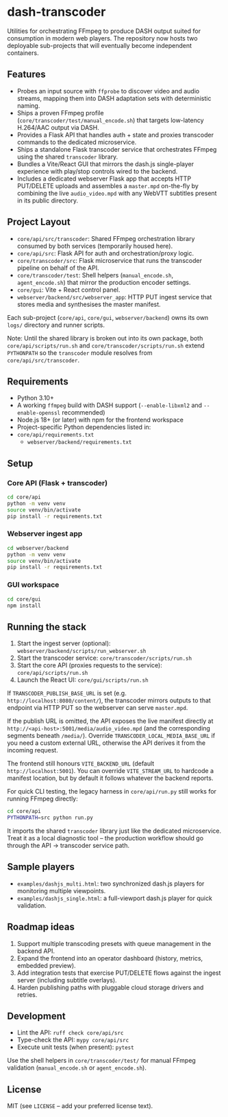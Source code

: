 # dash-transcoder

Utilities for orchestrating FFmpeg to produce DASH output suited for consumption in modern web players. The repository now hosts two deployable sub-projects that will eventually become independent containers.

## Features

- Probes an input source with `ffprobe` to discover video and audio streams, mapping them into DASH adaptation sets with deterministic naming.
- Ships a proven FFmpeg profile (`core/transcoder/test/manual_encode.sh`) that targets low-latency H.264/AAC output via DASH.
- Provides a Flask API that handles auth + state and proxies transcoder commands to the dedicated microservice.
- Ships a standalone Flask transcoder service that orchestrates FFmpeg using the shared `transcoder` library.
- Bundles a Vite/React GUI that mirrors the dash.js single-player experience with play/stop controls wired to the backend.
- Includes a dedicated webserver Flask app that accepts HTTP PUT/DELETE uploads and assembles a `master.mpd` on-the-fly by combining the live `audio_video.mpd` with any WebVTT subtitles present in its public directory.

## Project Layout

- `core/api/src/transcoder`: Shared FFmpeg orchestration library consumed by both services (temporarily housed here).
- `core/api/src`: Flask API for auth and orchestration/proxy logic.
- `core/transcoder/src`: Flask microservice that runs the transcoder pipeline on behalf of the API.
- `core/transcoder/test`: Shell helpers (`manual_encode.sh`, `agent_encode.sh`) that mirror the production encoder settings.
- `core/gui`: Vite + React control panel.
- `webserver/backend/src/webserver_app`: HTTP PUT ingest service that stores media and synthesises the master manifest.

Each sub-project (`core/api`, `core/gui`, `webserver/backend`) owns its own `logs/` directory and runner scripts.

Note: Until the shared library is broken out into its own package, both `core/api/scripts/run.sh` and `core/transcoder/scripts/run.sh` extend `PYTHONPATH` so the `transcoder` module resolves from `core/api/src/transcoder`.

## Requirements

- Python 3.10+
- A working `ffmpeg` build with DASH support (`--enable-libxml2` and `--enable-openssl` recommended)
- Node.js 18+ (or later) with npm for the frontend workspace
- Project-specific Python dependencies listed in:
- `core/api/requirements.txt`
  - `webserver/backend/requirements.txt`

## Setup

### Core API (Flask + transcoder)

```bash
cd core/api
python -m venv venv
source venv/bin/activate
pip install -r requirements.txt
```

### Webserver ingest app

```bash
cd webserver/backend
python -m venv venv
source venv/bin/activate
pip install -r requirements.txt
```

### GUI workspace

```bash
cd core/gui
npm install
```

## Running the stack

1. Start the ingest server (optional): `webserver/backend/scripts/run_webserver.sh`
2. Start the transcoder service: `core/transcoder/scripts/run.sh`
3. Start the core API (proxies requests to the service): `core/api/scripts/run.sh`
4. Launch the React UI: `core/gui/scripts/run.sh`

If `TRANSCODER_PUBLISH_BASE_URL` is set (e.g. `http://localhost:8080/content/`), the transcoder mirrors outputs to that endpoint via HTTP PUT so the webserver can serve `master.mpd`.

If the publish URL is omitted, the API exposes the live manifest directly at `http://<api-host>:5001/media/audio_video.mpd` (and the corresponding segments beneath `/media/`). Override `TRANSCODER_LOCAL_MEDIA_BASE_URL` if you need a custom external URL, otherwise the API derives it from the incoming request.

The frontend still honours `VITE_BACKEND_URL` (default `http://localhost:5001`). You can override `VITE_STREAM_URL` to hardcode a manifest location, but by default it follows whatever the backend reports.

For quick CLI testing, the legacy harness in `core/api/run.py` still works for running FFmpeg directly:

```bash
cd core/api
PYTHONPATH=src python run.py
```

It imports the shared `transcoder` library just like the dedicated microservice. Treat it as a local diagnostic tool – the production workflow should go through the API → transcoder service path.

## Sample players

- `examples/dashjs_multi.html`: two synchronized dash.js players for monitoring multiple viewpoints.
- `examples/dashjs_single.html`: a full-viewport dash.js player for quick validation.

## Roadmap ideas

1. Support multiple transcoding presets with queue management in the backend API.
2. Expand the frontend into an operator dashboard (history, metrics, embedded preview).
3. Add integration tests that exercise PUT/DELETE flows against the ingest server (including subtitle overlays).
4. Harden publishing paths with pluggable cloud storage drivers and retries.

## Development

- Lint the API: `ruff check core/api/src`
- Type-check the API: `mypy core/api/src`
- Execute unit tests (when present): `pytest`

Use the shell helpers in `core/transcoder/test/` for manual FFmpeg validation (`manual_encode.sh` or `agent_encode.sh`).

## License

MIT (see `LICENSE` – add your preferred license text).
